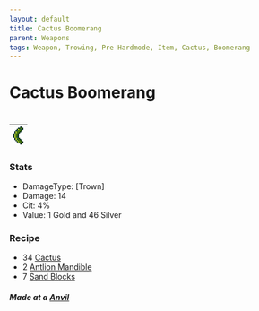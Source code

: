 ```yaml
---
layout: default
title: Cactus Boomerang
parent: Weapons
tags: Weapon, Trowing, Pre Hardmode, Item, Cactus, Boomerang
---
```


# Cactus Boomerang
#
| ![Icon](https://raw.githubusercontent.com/RickLugtigheid/SupernovaMod/main/Items/Weapons/PreHardmode/CactusBoomerang.png) |
| ------ |

### Stats
- DamageType: [Trown]
- Damage: 14
- Cit: 4%
- Value: 1 Gold and 46 Silver

### Recipe
- 34 [Cactus](https://terraria.gamepedia.com/Cactus)
- 2 [Antlion Mandible](https://terraria.gamepedia.com/Antlion_Mandible)
- 7 [Sand Blocks](https://terraria.gamepedia.com/Sand_Block)

##### Made at a [Anvil](https://terraria.fandom.com/wiki/Anvil)